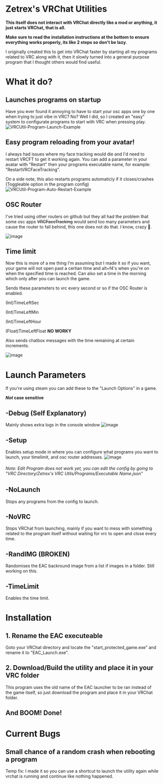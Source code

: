 # Zetrex's VRChat Utilities
**This itself does not interact with VRChat directly like a mod or anything, it just starts VRChat, that is all.**

**Make sure to read the installation instructions at the bottom to ensure everything works properly, its like 2 steps so don't be lazy.**

I originally created this to get into VRChat faster by starting all my programs related to VRC along with it, then it slowly turned into a general purpose program that I thought others would find useful.

# What it do?
## Launches programs on startup
Have you ever found it annoying to have to start your osc apps one by one when trying to just vibe in VRC? No? Well I did, so I created an "easy" system to configurate programs to start with VRC when pressing play.
![VRCUtil-Program-Launch-Example](https://user-images.githubusercontent.com/102548737/200729103-4fb01c36-5fe1-48d9-aa74-2aaccc2d3c43.gif)

## Easy program reloading from your avatar!
I always had issues where my face tracking would die and I'd need to restart VRCFT to get it working again. You can add a parameter in your avatar with "Restart" then your programs executable name, for example: "RestartVRCFaceTracking".

On a side note, this also restarts programs automaticly if it closes/crashes (Toggleable option in the program config)![VRCUtil-Program-Auto-Restart-Example](https://user-images.githubusercontent.com/102548737/200730879-8dd70e77-8604-4374-8864-77afc2a44132.gif)

## OSC Router
I've tried using other routers on github but they all had the problem that some osc apps ~~VRCFaceTracking~~ would send too many parameters and cause the router to fall behind, this one does not do that. I know, crazy 🥴.

![image](https://user-images.githubusercontent.com/102548737/200731457-5c77b4cb-98ea-4718-9982-0acbe4afe2ec.png)

## Time limit
Now this is more of a me thing I'm assuming but I made it so if you want, your game will not open past a certian time and alt+f4's when you're on when the specified time is reached. Can also set a time in the morning which only after you can launch the game.

Sends these parameters to vrc every second or so if the OSC Router is enabled.

(Int)TimeLeftSec

(Int)TimeLeftMin

(Int)TimeLeftHour

(Float)TimeLeftFloat **NO WORKY**

Also sends chatbox messages with the time remaining at certain increments.

![image](https://user-images.githubusercontent.com/102548737/200731900-3568f18d-54d7-4c71-8167-5bd717c15ede.png)

# Launch Parameters
If you're using steam you can add these to the "Launch Options" in a game.

**_Not_ case sensitive**

## -Debug (Self Explanatory)
Mainly shows extra logs in the console window
![image](https://user-images.githubusercontent.com/102548737/200732589-04668b4e-c3e9-42ef-a036-291313fd6f17.png)

## -Setup
Enables setup mode in where you can configure what programs you want to launch, your timelimit, and osc router addresses.
![image](https://user-images.githubusercontent.com/102548737/200732551-6138a988-cd12-4914-8312-69e58a3e96ca.png)
###### Note: Edit Program does not work yet, you can edit the config by going to "VRC Directory/Zetrex's VRC Utils/Programs/Executable Name.json"

## -NoLaunch
Stops any programs from the config to launch.

## -NoVRC
Stops VRChat from launching, mainly if you want to mess with something related to the program itself without waiting for vrc to open and close every time.

## -RandIMG (**BROKEN**)
Randomises the EAC backround image from a list if images in a folder. Still working on this.

## -TimeLimit
Enables the time limit.

# Installation

## 1. Rename the EAC executeable
Goto your VRChat directory and locate the "start_protected_game.exe" and rename it to "EAC_Launch.exe".

## 2. Download/Build the utility and place it in your VRC folder
This program uses the old name of the EAC launcher to be ran instead of the game itself, so just download the program and place it in your VRChat folder.

## And BOOM! Done!

# Current Bugs

## Small chance of a random crash when rebooting a program
Temp fix: I made it so you can use a shortcut to launch the utility again while vrchat is running and continue like nothing happened.
